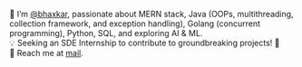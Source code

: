 👋 I’m [@bhaxkar](https://www.linkedin.com/in/bhaxkar/), passionate about MERN stack, Java (OOPs, multithreading, collection framework, and exception handling), Golang (concurrent programming), Python, SQL, and exploring AI & ML.  
💡 Seeking an SDE Internship to contribute to groundbreaking projects! 🚀  
📧 Reach me at [mail](mailto:bhaskarjha.info@gmail.com).  



  


<!---
bhaxkar0/bhaxkar0 is a ✨ special ✨ repository because its `README.md` (this file) appears on your GitHub profile.
You can click the Preview link to take a look at your changes.
--->
